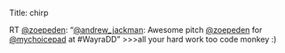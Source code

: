 Title: chirp

RT <a href="http://twitter.com/zoepeden">@zoepeden</a>: “<a href="http://twitter.com/andrew_jackman">@andrew_jackman</a>: Awesome pitch <a href="http://twitter.com/zoepeden">@zoepeden</a> for <a href="http://twitter.com/mychoicepad">@mychoicepad</a> at #WayraDD” &gt;&gt;&gt;all your hard work too code monkey :)
